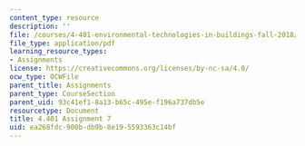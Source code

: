 ```yaml
---
content_type: resource
description: ''
file: /courses/4-401-environmental-technologies-in-buildings-fall-2018/ea268fdc900bdb9b8e195593363c14bf_MIT4_401f18_assignment7.pdf
file_type: application/pdf
learning_resource_types:
- Assignments
license: https://creativecommons.org/licenses/by-nc-sa/4.0/
ocw_type: OCWFile
parent_title: Assignments
parent_type: CourseSection
parent_uid: 93c41ef1-8a13-b65c-495e-f196a737db5e
resourcetype: Document
title: 4.401 Assignment 7
uid: ea268fdc-900b-db9b-8e19-5593363c14bf
---
```

